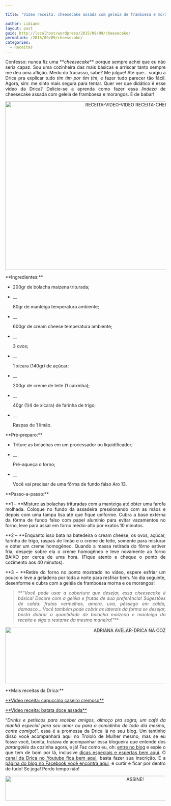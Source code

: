 ```yaml
---

title: 'Vídeo receita: cheesecake assada com geleia de framboesa e morangos'

author: Lidiane
layout: post
guid: http://localhost/wordpress/2015/09/09/cheesecake/
permalink: /2015/09/09/cheesecake/
categories:
  - Receitas
---
```

<p align="justify">
  Confesso: nunca fiz uma **<em>cheesecake</em>** porque sempre achei que eu não seria capaz. Sou uma cozinheira das mais básicas e arriscar tanto sempre me deu uma aflição. Medo do fracasso, sabe? Me julgue! Até que… surgiu a Drica pra explicar tudo <em>tim tim por tim tim</em>, e fazer tudo parecer tão fácil. Agora, sim: me sinto mais segura para tentar. Quer ver que didático é esse vídeo da Drica? Delicie-se a aprenda como fazer essa <em>lindeza</em> de cheesecake assada com geleia de framboesa e morangos. É de babar!
</p>

<p align="center">
  <a href="http://www.trololodemulher.com.br/blog/wp-content/uploads/2015/09/RECEITA-VIDEO-VIDEO-RECEITA-CHEESECAKE.jpg"><img class="alignnone size-full wp-image-11419" src="http://www.trololodemulher.com.br/blog/wp-content/uploads/2015/09/RECEITA-VIDEO-VIDEO-RECEITA-CHEESECAKE.jpg" alt="RECEITA-VIDEO-VIDEO RECEITA-CHEESECAKE" width="800" height="530" /></a>
</p>

<p align="justify">
  **Ingredientes:**
</p>

  * <p align="justify">
      200gr de bolacha maizena triturada;
    </p>

  * __ <p align="justify">
      80gr de manteiga temperatura ambiente;
    </p>

  * __ <p align="justify">
      600gr de cream cheese temperatura ambiente;
    </p>

  * __ <p align="justify">
      3 ovos;
    </p>

  * __ <p align="justify">
      1 xícara (140gr) de açúcar;
    </p>

  * __ <p align="justify">
      200gr de creme de leite (1 caixinha);
    </p>

  * __ <p align="justify">
      40gr (1/4 de xícara) de farinha de trigo;
    </p>

  * __ <p align="justify">
      Raspas de 1 limão.
    </p>

<p align="justify">
  **Pré-preparo:**
</p>

  * <p align="justify">
      Triture as bolachas em um processador ou liquidificador;
    </p>

  * __ <p align="justify">
      Pré-aqueça o forno;
    </p>

  * __ <p align="justify">
      Você vai precisar de uma fôrma de fundo falso Aro 13.
    </p>

<p align="justify">
  **Passo-a-passo:**
</p>

<p align="justify">
  **1 – **Misture as bolachas trituradas com a manteiga até obter uma farofa molhada. Coloque no fundo da assadeira pressionando com as mãos e depois com uma tampa lisa até que fique uniforme. Cubra a base externa da fôrma de fundo falso com papel alumínio para evitar vazamentos no forno, leve para assar em forno médio-alto por exatos 10 minutos.
</p>

<p align="justify">
  **2 – **Enquanto isso bata na batedeira o cream cheese, os ovos, açúcar, farinha de trigo, raspas de limão e o creme de leite, somente para misturar e obter um creme homogêneo. Quando a massa retirada do fôrno estiver fria, despeje sobre ela o creme homogêneo e leve novamente ao forno BAIXO por cerca de uma hora. (Fique atento e cheque o ponto de cozimento aos 40 minutos).
</p>

<p align="justify">
  **3 – **Retire do forno no ponto mostrado no vídeo, espere esfriar um pouco e leve a geladeira por toda a noite para resfriar bem. No dia seguinte, desenforme e cubra com a geléia de framboesa morna e os morangos!
</p>

> <p align="justify">
>   **<em>“Você pode usar a cobertura que desejar, essa cheesecake é básica! Decore com a geléia e frutas de sua preferência! Sugestões de calda: frutas vermelhas, amora, uva, pêssego em calda, damasco… Você também pode cobrir as laterais da forma se desejar, basta dobrar a quantidade de bolacha maizena e manteiga da receita e siga o restante da mesma maneira!”</em>**
> </p>

<p align="center">
</p>

<p align="center">
  <a href="http://www.trololodemulher.com.br/blog/wp-content/uploads/2015/08/ADRIANA-AVELAR-DRICA-NA-COZINHA.jpg"><img class="alignnone size-full wp-image-11291" src="http://www.trololodemulher.com.br/blog/wp-content/uploads/2015/08/ADRIANA-AVELAR-DRICA-NA-COZINHA.jpg" alt="ADRIANA AVELAR-DRICA NA COZINHA" width="800" height="177" /></a>
</p>

<p align="justify">
  **Mais receitas da Drica:**
</p>

<p align="justify">
  <a href="http://www.trololodemulher.com.br/2015/08/26/capuccino-caseiro-cremoso/" target="_blank">**Vídeo receita: capuccino caseiro cremoso**</a>
</p>

<p align="justify">
  <a href="http://www.trololodemulher.com.br/2015/08/12/video-receita-batata-doce-assada/" target="_blank">**Vídeo receita: batata doce assada**</a>
</p>

<p align="justify">
  “<em>Drinks e petiscos para receber amigos, almoço pra sogra, um café da manhã especial para seu amor ou para a comidinha de todo dia mesmo, conte comigo!</em>”, essa é a promessa da Drica lá no seu blog. Um tantinho disso você acompanhará aqui no Trololó de Mulher mesmo, mas se eu fosse você, bonita, tratava de acompanhar essa blogueira que entende dos <em>parangolés</em> da cozinha agora, e já! Faz como eu, oh: <a href="http://www.dricanacozinha.com.br/" target="_blank">entre no blog</a> e espie o que tem de bom por lá, inclusive <a href="http://www.dricanacozinha.com.br/dicas/" target="_blank">dicas especiais e espertas bem aqui</a>. O <a href="https://www.youtube.com/channel/UC1mIECRirlkQIq0aqAsOk_A" target="_blank">canal da Drica no Youtube fica bem aqui</a>, basta fazer sua inscrição. E a <a href="https://www.facebook.com/dricanacozinha/timeline" target="_blank">página do blog no Facebook você encontra aqui</a>, é curtir e ficar por dentro de tudo! Se joga! Perde tempo não!
</p>

<p align="center">
  <a href="http://feedburner.google.com/fb/a/mailverify?uri=blogBichaFemea&loc=en_US" target="_blank"><img class="alignnone size-full wp-image-10439" src="http://www.trololodemulher.com.br/blog/wp-content/uploads/2014/09/ASSINE.png" alt="ASSINE!" width="800" height="78" /></a>
</p>

<p align="justify">